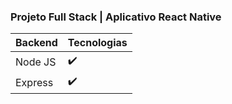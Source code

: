 ### Projeto Full Stack | Aplicativo React Native

Backend | Tecnologias
:---------- | :---------- 
Node JS | :heavy_check_mark:
Express | :heavy_check_mark: